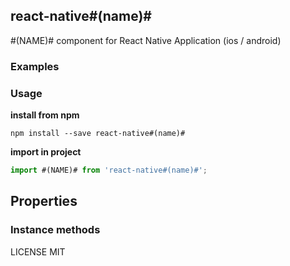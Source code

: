 ## react-native#(name)#

#(NAME)# component for React Native Application (ios / android)


### Examples


### Usage

**install from npm**

``` shell
npm install --save react-native#(name)#
```

**import in project**

``` js
import #(NAME)# from 'react-native#(name)#';
```

## Properties

### Instance methods

LICENSE MIT

